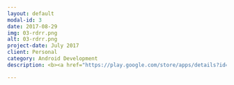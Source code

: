 ```yaml
---
layout: default
modal-id: 3
date: 2017-08-29
img: 03-rdrr.png
alt: 03-rdrr.png
project-date: July 2017
client: Personal
category: Android Development
description: <b><a href="https://play.google.com/store/apps/details?id=imaginary.question.rdrr">RDRR</a></b> <br /> Rolls dice for the Risk board game. Incorporates various Risk version abilities. <br /> <a href="https://play.google.com/store/apps/details?id=imaginary.question.rdrr">https://play.google.com/store/apps/details?id=imaginary.question.rdrr</a> <br />

---
```


